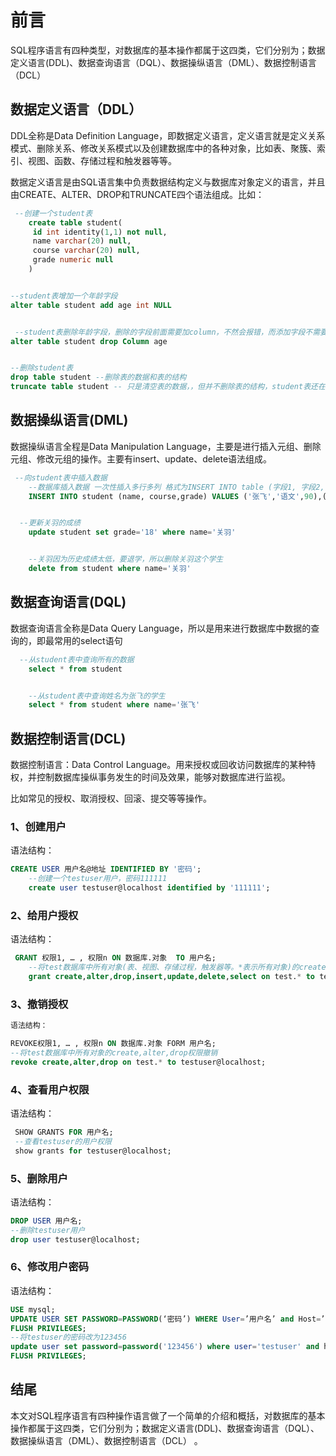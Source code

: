 # 前言
SQL程序语言有四种类型，对数据库的基本操作都属于这四类，它们分别为；数据定义语言(DDL)、数据查询语言（DQL）、数据操纵语言（DML）、数据控制语言（DCL）

## 数据定义语言（DDL）
DDL全称是Data Definition Language，即数据定义语言，定义语言就是定义关系模式、删除关系、修改关系模式以及创建数据库中的各种对象，比如表、聚簇、索引、视图、函数、存储过程和触发器等等。

数据定义语言是由SQL语言集中负责数据结构定义与数据库对象定义的语言，并且由CREATE、ALTER、DROP和TRUNCATE四个语法组成。比如：
```sql
 --创建一个student表
    create table student(
     id int identity(1,1) not null,
     name varchar(20) null,
     course varchar(20) null,
     grade numeric null
    )


--student表增加一个年龄字段
alter table student add age int NULL


 --student表删除年龄字段，删除的字段前面需要加column，不然会报错，而添加字段不需要加column
alter table student drop Column age


--删除student表
drop table student --删除表的数据和表的结构
truncate table student -- 只是清空表的数据，，但并不删除表的结构，student表还在只是数据为空
```

## 数据操纵语言(DML)


数据操纵语言全程是Data Manipulation Language，主要是进行插入元组、删除元组、修改元组的操作。主要有insert、update、delete语法组成。

```sql
 --向student表中插入数据
    --数据库插入数据 一次性插入多行多列 格式为INSERT INTO table (字段1, 字段2,字段3) VALUES (值1,值2,值3),(值1,值2,值3),...;
    INSERT INTO student (name, course,grade) VALUES ('张飞','语文',90),('刘备','数学',70),('关羽','历史',25),('张云','英语',13);


  --更新关羽的成绩
    update student set grade='18' where name='关羽'


    --关羽因为历史成绩太低，要退学，所以删除关羽这个学生
    delete from student where name='关羽'

```
## 数据查询语言(DQL)


数据查询语言全称是Data Query Language，所以是用来进行数据库中数据的查询的，即最常用的select语句

```sql
  --从student表中查询所有的数据
    select * from student


    --从student表中查询姓名为张飞的学生
    select * from student where name='张飞'
```
## 数据控制语言(DCL)

数据控制语言：Data Control Language。用来授权或回收访问数据库的某种特权，并控制数据库操纵事务发生的时间及效果，能够对数据库进行监视。

比如常见的授权、取消授权、回滚、提交等等操作。

### 1、创建用户

语法结构：

```sql
CREATE USER 用户名@地址 IDENTIFIED BY '密码';
    --创建一个testuser用户，密码111111
    create user testuser@localhost identified by '111111';
```

### 2、给用户授权

语法结构：
```sql
 GRANT 权限1, … , 权限n ON 数据库.对象  TO 用户名;
    --将test数据库中所有对象(表、视图、存储过程，触发器等。*表示所有对象)的create,alter,drop,insert,update,delete,select赋给testuser用户
    grant create,alter,drop,insert,update,delete,select on test.* to testuser@localhost;
```

### 3、撤销授权
```sql
语法结构：

REVOKE权限1, … , 权限n ON 数据库.对象 FORM 用户名;
--将test数据库中所有对象的create,alter,drop权限撤销
revoke create,alter,drop on test.* to testuser@localhost;
```


### 4、查看用户权限

语法结构：
```sql
 SHOW GRANTS FOR 用户名;
 --查看testuser的用户权限
 show grants for testuser@localhost;
```


### 5、删除用户

语法结构：
```sql
DROP USER 用户名;
--删除testuser用户
drop user testuser@localhost;
```

### 6、修改用户密码

语法结构：
```sql
USE mysql;
UPDATE USER SET PASSWORD=PASSWORD(‘密码’) WHERE User=’用户名’ and Host=’IP’;
FLUSH PRIVILEGES;
--将testuser的密码改为123456
update user set password=password('123456') where user='testuser' and host=’localhost’;
FLUSH PRIVILEGES;
```

## 结尾
本文对SQL程序语言有四种操作语言做了一个简单的介绍和概括，对数据库的基本操作都属于这四类，它们分别为；数据定义语言(DDL)、数据查询语言（DQL）、数据操纵语言（DML）、数据控制语言（DCL） 。